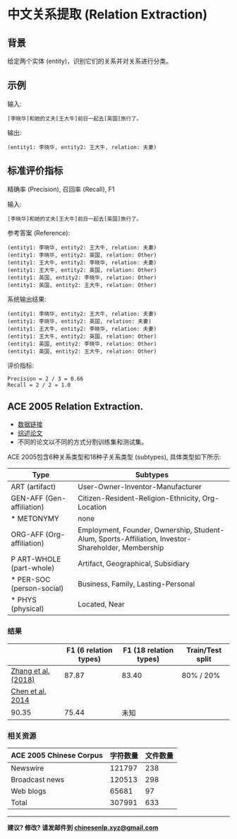 # 中文关系提取 (Relation Extraction)


## 背景

给定两个实体 (entity)，识别它们的关系并对关系进行分类。

## 示例

输入:

```
[李晓华]和她的丈夫[王大牛]前日一起去[英国]旅行了。
```

输出:

```
(entity1: 李晓华, entity2: 王大牛, relation: 夫妻) 
````

## 标准评价指标

精确率 (Precision), 召回率 (Recall), F1

	   	
输入:

```
[李晓华]和她的丈夫[王大牛]前日一起去[英国]旅行了。
```

参考答案 (Reference):

```
(entity1: 李晓华, entity2: 王大牛, relation: 夫妻) 
(entity1: 李晓华, entity2: 英国, relation: Other) 
(entity1: 王大牛, entity2: 李晓华, relation: 夫妻) 
(entity1: 王大牛, entity2: 英国, relation: Other) 
(entity1: 英国, entity2: 李晓华, relation: Other) 
(entity1: 英国, entity2: 王大牛, relation: Other)
```

系统输出结果:

```
(entity1: 李晓华, entity2: 王大牛, relation: 夫妻) 
(entity1: 李晓华, entity2: 英国, relation: 夫妻) 
(entity1: 王大牛, entity2: 李晓华, relation: 夫妻) 
(entity1: 王大牛, entity2: 英国, relation: Other) 
(entity1: 英国, entity2: 李晓华, relation: Other) 
(entity1: 英国, entity2: 王大牛, relation: Other) 
```

评价指标:

```
Precision = 2 / 3 = 0.66
Recall = 2 / 2 = 1.0
```

## <span class="t">ACE 2005 Relation Extraction</span>.

* [数据链接](https://catalog.ldc.upenn.edu/LDC2006T06)
* [综述论文](https://pdfs.semanticscholar.org/3a9b/136ca1ab91592df36f148ef16095f74d009e.pdf)
* 不同的论文以不同的方式分割训练集和测试集。

ACE 2005包含6种关系类型和18种子关系类型 (subtypes), 具体类型如下所示:

|  Type | Subtypes |
| --- | --- |
|  ART (artifact) | User-Owner-Inventor-Manufacturer |
|  GEN-AFF (Gen-affiliation) | Citizen-Resident-Religion-Ethnicity, Org-Location |
|  * METONYMY | none |
|  ORG-AFF (Org-affiliation) | Employment, Founder, Ownership, Student-Alum, Sports-Affiliation, Investor-Shareholder, Membership |
|  P ART-WHOLE (part-whole) | Artifact, Geographical, Subsidiary |
|  * PER-SOC<br/>(person-social) | Business, Family, Lasting-Personal |
|  * PHYS (physical) | Located, Near |

### 结果

|   | F1 (6 relation types) | F1 (18 relation types) | Train/Test split |
| --- | --- | --- | --- |
|  [Zhang et al. (2018)](http://aclweb.org/anthology/L18-1077) | 87.87 | 83.40 | 80% / 20% |
|  [Chen et al. 2014](http://aclweb.org/anthology/P14-1054) | 
90.35 | 75.44 | 未知 |

### 相关资源

| ACE 2005 Chinese Corpus | 字符数量 | 文件数量 |
| --- | --- | --- |
|  Newswire | 121797 | 238 |
|  Broadcast news | 120513 | 298 |
|  Web blogs | 65681 | 97 |
|  Total | 307991 | 633 |

---

**建议? 修改? 请发邮件到 [chinesenlp.xyz@gmail.com](mailto:chinesenlp.xyz@gmail.com)**



